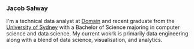 ### Jacob Salway

I'm a technical data analyst at [Domain](https://www.domain.com.au/) and recent graduate from the [University of Sydney](https://www.sydney.edu.au/) with a Bachelor of Science majoring in computer science and data science. My current wokrk is primarily data engineering along with a blend of data science, visualisation, and analytics.
